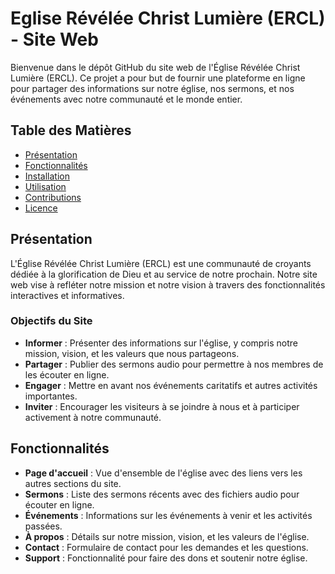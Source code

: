 # Eglise Révélée Christ Lumière (ERCL) - Site Web

Bienvenue dans le dépôt GitHub du site web de l'Église Révélée Christ Lumière (ERCL). Ce projet a pour but de fournir une plateforme en ligne pour partager des informations sur notre église, nos sermons, et nos événements avec notre communauté et le monde entier.

## Table des Matières

- [Présentation](#présentation)
- [Fonctionnalités](#fonctionnalités)
- [Installation](#installation)
- [Utilisation](#utilisation)
- [Contributions](#contributions)
- [Licence](#licence)

## Présentation

L'Église Révélée Christ Lumière (ERCL) est une communauté de croyants dédiée à la glorification de Dieu et au service de notre prochain. Notre site web vise à refléter notre mission et notre vision à travers des fonctionnalités interactives et informatives.

### Objectifs du Site

- **Informer** : Présenter des informations sur l'église, y compris notre mission, vision, et les valeurs que nous partageons.
- **Partager** : Publier des sermons audio pour permettre à nos membres de les écouter en ligne.
- **Engager** : Mettre en avant nos événements caritatifs et autres activités importantes.
- **Inviter** : Encourager les visiteurs à se joindre à nous et à participer activement à notre communauté.

## Fonctionnalités

- **Page d'accueil** : Vue d'ensemble de l'église avec des liens vers les autres sections du site.
- **Sermons** : Liste des sermons récents avec des fichiers audio pour écouter en ligne.
- **Événements** : Informations sur les événements à venir et les activités passées.
- **À propos** : Détails sur notre mission, vision, et les valeurs de l'église.
- **Contact** : Formulaire de contact pour les demandes et les questions.
- **Support** : Fonctionnalité pour faire des dons et soutenir notre église.
